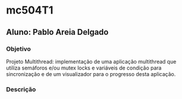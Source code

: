# mc504T1

## Aluno: Pablo Areia Delgado

### Objetivo

Projeto Multithread:  implementação de uma aplicação multithread que utiliza semáforos e/ou mutex locks e variáveis de condição para sincronização e de um visualizador para o progresso desta aplicação.

### Descrição

